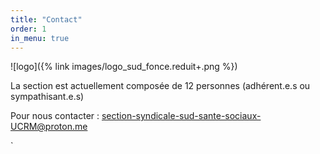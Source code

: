 ```yaml
---
title: "Contact"
order: 1
in_menu: true
---
```

![logo]({% link images/logo_sud_fonce.reduit+.png %})

La section est actuellement composée de 12 personnes (adhérent.e.s ou sympathisant.e.s)

Pour nous contacter : [section-syndicale-sud-sante-sociaux-UCRM@proton.me](mailto:section-syndicale-sud-sante-sociaux-UCRM@proton.me)


` 